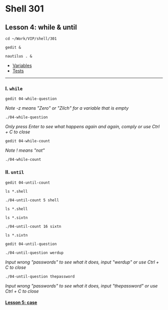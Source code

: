 # Shell 301
## Lesson 4: while & until

`cd ~/Work/VIP/shell/301`

`gedit &`

`nautilus . &`

- [Variables](https://github.com/inkVerb/vip/blob/master/301-shell/Variables.md)
- [Tests](https://github.com/inkVerb/vip/blob/master/301-shell/Tests.md)
___

### I. `while`

`gedit 04-while-question`

*Note -z means "Zero" or "Zilch" for a variable that is empty*

`./04-while-question`

*Only press Enter to see what happens again and again, comply or use Ctrl + C to close*

`gedit 04-while-count`

*Note ! means "not"*

`./04-while-count`

### II. `until`

`gedit 04-until-count`

`ls *.shell`

`./04-until-count 5 shell`

`ls *.shell`

`ls *.sixtn`

`./04-until-count 16 sixtn`

`ls *.sixtn`

`gedit 04-until-question`

`./04-until-question werdup`

*Input wrong "passwords" to see what it does, input "werdup" or use Ctrl + C to close*

`./04-until-question thepassword`

*Input wrong "passwords" to see what it does, input "thepassword" or use Ctrl + C to close*

#### [Lesson 5: case](https://github.com/inkVerb/vip/blob/master/301-shell/Lesson-05.md)
